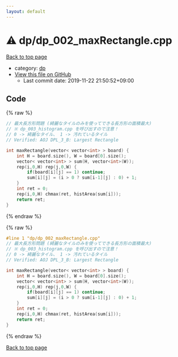 ```yaml
---
layout: default
---
```


<!-- mathjax config similar to math.stackexchange -->
<script type="text/javascript" async
  src="https://cdnjs.cloudflare.com/ajax/libs/mathjax/2.7.5/MathJax.js?config=TeX-MML-AM_CHTML">
</script>
<script type="text/x-mathjax-config">
  MathJax.Hub.Config({
    TeX: { equationNumbers: { autoNumber: "AMS" }},
    tex2jax: {
      inlineMath: [ ['$','$'] ],
      processEscapes: true
    },
    "HTML-CSS": { matchFontHeight: false },
    displayAlign: "left",
    displayIndent: "2em"
  });
</script>

<script type="text/javascript" src="https://cdnjs.cloudflare.com/ajax/libs/jquery/3.4.1/jquery.min.js"></script>
<script src="https://cdn.jsdelivr.net/npm/jquery-balloon-js@1.1.2/jquery.balloon.min.js" integrity="sha256-ZEYs9VrgAeNuPvs15E39OsyOJaIkXEEt10fzxJ20+2I=" crossorigin="anonymous"></script>
<script type="text/javascript" src="../../assets/js/copy-button.js"></script>
<link rel="stylesheet" href="../../assets/css/copy-button.css" />


# :warning: dp/dp_002_maxRectangle.cpp

<a href="../../index.html">Back to top page</a>

* category: <a href="../../index.html#95687afb5d9a2a9fa39038f991640b0c">dp</a>
* <a href="{{ site.github.repository_url }}/blob/master/dp/dp_002_maxRectangle.cpp">View this file on GitHub</a>
    - Last commit date: 2019-11-22 21:50:52+09:00




## Code

<a id="unbundled"></a>
{% raw %}
```cpp
// 最大長方形問題 (綺麗なタイルのみを使ってできる長方形の面積最大)
// ※ dp_003_histogram.cpp を呼び出すので注意！
// 0 -> 綺麗なタイル、 1 -> 汚れているタイル
// Verified: AOJ DPL_3_B: Largest Rectangle

int maxRectangle(vector< vector<int> > board) {
    int H = board.size(), W = board[0].size();
    vector< vector<int> > sum(H, vector<int>(W));
    rep(i,0,H) rep(j,0,W) {
        if(board[i][j] == 1) continue;
        sum[i][j] = (i > 0 ? sum[i-1][j] : 0) + 1;
    }
    int ret = 0;
    rep(i,0,H) chmax(ret, histArea(sum[i]));
    return ret;
}
```
{% endraw %}

<a id="bundled"></a>
{% raw %}
```cpp
#line 1 "dp/dp_002_maxRectangle.cpp"
// 最大長方形問題 (綺麗なタイルのみを使ってできる長方形の面積最大)
// ※ dp_003_histogram.cpp を呼び出すので注意！
// 0 -> 綺麗なタイル、 1 -> 汚れているタイル
// Verified: AOJ DPL_3_B: Largest Rectangle

int maxRectangle(vector< vector<int> > board) {
    int H = board.size(), W = board[0].size();
    vector< vector<int> > sum(H, vector<int>(W));
    rep(i,0,H) rep(j,0,W) {
        if(board[i][j] == 1) continue;
        sum[i][j] = (i > 0 ? sum[i-1][j] : 0) + 1;
    }
    int ret = 0;
    rep(i,0,H) chmax(ret, histArea(sum[i]));
    return ret;
}

```
{% endraw %}

<a href="../../index.html">Back to top page</a>

